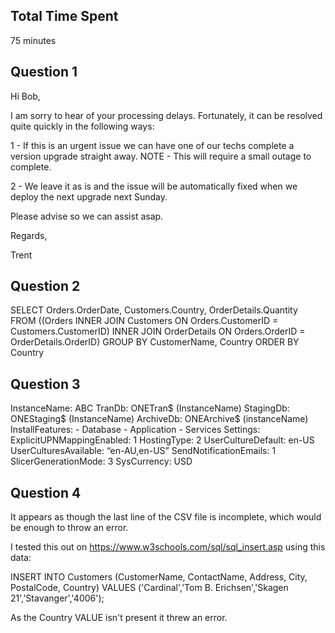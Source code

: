 ## Total Time Spent
75 minutes
## Question 1

Hi Bob,

I am sorry to hear of your processing delays.
Fortunately, it can be resolved quite quickly in the following ways:

1 - If this is an urgent issue we can have one of our techs complete a version upgrade straight away.
NOTE - This will require a small outage to complete.

2 - We leave it as is and the issue will be automatically fixed when we deploy the next upgrade next Sunday.

Please advise so we can assist asap.

Regards,

Trent

## Question 2

SELECT Orders.OrderDate, Customers.Country, OrderDetails.Quantity
FROM ((Orders
INNER JOIN Customers ON Orders.CustomerID = Customers.CustomerID)
INNER JOIN OrderDetails ON Orders.OrderID = OrderDetails.OrderID)
GROUP BY CustomerName, Country
ORDER BY Country

## Question 3

InstanceName: ABC
TranDb: ONETran$ (InstanceName)
StagingDb: ONEStaging$ (InstanceName)
ArchiveDb: ONEArchive$ (instanceName)
InstallFeatures:
	- Database
	- Application
	- Services
Settings:
ExplicitUPNMappingEnabled: 1
HostingType: 2
UserCultureDefault: en-US
UserCulturesAvailable: “en-AU,en-US”
SendNotificationEmails: 1
SlicerGenerationMode: 3
SysCurrency: USD

## Question 4

It appears as though the last line of the CSV file is incomplete, which would be enough to throw an error.

I tested this out on https://www.w3schools.com/sql/sql_insert.asp using this data:

INSERT INTO Customers (CustomerName, ContactName, Address, City, PostalCode, Country)
VALUES ('Cardinal','Tom B. Erichsen','Skagen 21','Stavanger','4006');

As the Country VALUE isn't present it threw an error.
